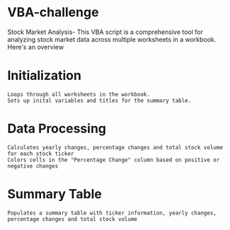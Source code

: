 # VBA-challenge
Stock Market Analysis-
This VBA script is a comprehensive tool for analyzing stock market data across multiple worksheets in a workbook. Here's an overview

#  Initialization
    Loops through all worksheets in the workbook.
    Sets up inital variables and titles for the summary table.

#  Data Processing
    Calculates yearly changes, percentage changes and total stock volume for each stock ticker
    Colors cells in the "Percentage Change" column based on positive or negative changes
#  Summary Table
    Populates a summary table with ticker information, yearly changes, percentage changes and total stock volume


